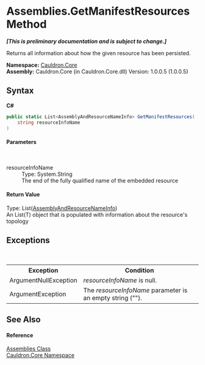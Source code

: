# Assemblies.GetManifestResources Method 
 _**\[This is preliminary documentation and is subject to change.\]**_

Returns all information about how the given resource has been persisted.

**Namespace:**&nbsp;<a href="N_Cauldron_Core">Cauldron.Core</a><br />**Assembly:**&nbsp;Cauldron.Core (in Cauldron.Core.dll) Version: 1.0.0.5 (1.0.0.5)

## Syntax

**C#**<br />
``` C#
public static List<AssemblyAndResourceNameInfo> GetManifestResources(
	string resourceInfoName
)
```


#### Parameters
&nbsp;<dl><dt>resourceInfoName</dt><dd>Type: System.String<br />The end of the fully qualified name of the embedded resource</dd></dl>

#### Return Value
Type: List(<a href="T_Cauldron_Core_AssemblyAndResourceNameInfo">AssemblyAndResourceNameInfo</a>)<br />An List(T) object that is populated with information about the resource's topology

## Exceptions
&nbsp;<table><tr><th>Exception</th><th>Condition</th></tr><tr><td>ArgumentNullException</td><td>*resourceInfoName* is null.</td></tr><tr><td>ArgumentException</td><td>The *resourceInfoName* parameter is an empty string ("").</td></tr></table>

## See Also


#### Reference
<a href="T_Cauldron_Core_Assemblies">Assemblies Class</a><br /><a href="N_Cauldron_Core">Cauldron.Core Namespace</a><br />